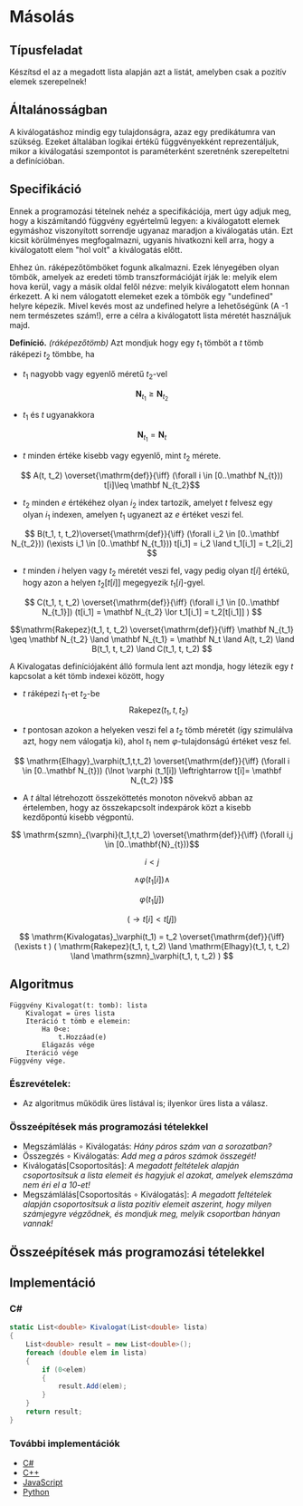 # Másolás

## Típusfeladat
Készítsd el az a megadott lista alapján azt a listát, amelyben csak a pozitív elemek szerepelnek!

## Általánosságban
A kiválogatáshoz mindig egy tulajdonságra, azaz egy predikátumra van szükség. Ezeket általában logikai értékű függvényekként reprezentáljuk, mikor a kiválogatási szempontot is paraméterként szeretnénk szerepeltetni a definícióban.

## Specifikáció

Ennek a programozási tételnek nehéz a specifikációja, mert úgy adjuk meg, hogy a kiszámítandó függvény egyértelmű legyen: a kiválogatott elemek egymáshoz viszonyított sorrendje ugyanaz maradjon a kiválogatás után. Ezt kicsit körülményes megfogalmazni, ugyanis hivatkozni kell arra, hogy a kiválogatott elem "hol volt" a kiválogatás előtt.

Ehhez ún. ráképezőtömböket fogunk alkalmazni. Ezek lényegében olyan tömbök, amelyek az eredeti tömb transzformációját írják le: melyik elem hova kerül, vagy a másik oldal felől nézve: melyik kiválogatott elem honnan érkezett. A ki nem válogatott elemeket ezek a tömbök egy "undefined" helyre képezik. Mivel kevés most az undefined helyre a lehetőségünk (A -1 nem természetes szám!), erre a célra a kiválogatott lista méretét használjuk majd. 

**Definíció.** *(ráképezőtömb)*
Azt mondjuk hogy egy $t_1$ tömböt a $t$ tömb ráképezi $t_2$ tömbbe, ha 
- $t_1$ nagyobb vagy egyenlő méretű $t_2$-vel

$$ \mathbf N_{t_1} \geq \mathbf N_{t_2} $$

- $t_1$ és $t$ ugyanakkora

$$ \mathbf N_{t_1} = \mathbf N_t $$

- $t$ minden értéke kisebb vagy egyenlő, mint $t_2$ mérete.

$$ A(t, t_2) \overset{\mathrm{def}}{\iff} (\forall i \in [0..\mathbf N_{t})) t[i]\leq \mathbf N_{t_2}$$

- $t_2$ minden $e$ értékéhez olyan $i_2$ index tartozik, amelyet $t$ felvesz egy olyan $i_1$ indexen, amelyen $t_1$ ugyanezt az $e$ értéket veszi fel.

$$ B(t_1, t, t_2)\overset{\mathrm{def}}{\iff} (\forall i_2 \in [0..\mathbf N_{t_2}))  (\exists i_1 \in [0..\mathbf N_{t_1}))  t[i_1] = i_2 \land t_1[i_1] = t_2[i_2]  $$

- $t$ minden $i$ helyen vagy $t_2$ méretét veszi fel, vagy pedig olyan $t[i]$ értékű, hogy azon a helyen $t_2[t[i]]$ megegyezik $t_1[i]$-gyel.
    
$$ C(t_1, t, t_2) \overset{\mathrm{def}}{\iff} (\forall i_1 \in [0..\mathbf N_{t_1}]) (t[i_1] = \mathbf N_{t_2} \lor t_1[i_1] = t_2[t[i_1]]  ) $$

$$\mathrm{Rakepez}(t_1, t, t_2) \overset{\mathrm{def}}{\iff} 
        \mathbf N_{t_1} \geq \mathbf N_{t_2} 
\land   \mathbf N_{t_1} = \mathbf N_t
\land   A(t, t_2)
\land   B(t_1, t, t_2)
\land   C(t_1, t, t_2)
$$

A Kivalogatas definíciójaként álló formula lent azt mondja, hogy létezik egy $t$ kapcsolat a két tömb indexei között, hogy 

- $t$ ráképezi $t_1$-et $t_2$-be
$$ \mathrm{Rakepez}(t_1, t, t_2)$$

- $t$ pontosan azokon a helyeken veszi fel a $t_2$ tömb méretét (így szimulálva azt, hogy nem válogatja ki), ahol $t_1$ nem $\varphi$-tulajdonságú értéket vesz fel. 

$$ \mathrm{Elhagy}_\varphi(t_1,t,t_2) \overset{\mathrm{def}}{\iff} (\forall i \in [0..\mathbf N_{t})) (\lnot \varphi (t_1[i]) \leftrightarrow t[i]= \mathbf N_{t_2} )$$

- A $t$ által létrehozott összeköttetés monoton növekvő abban az értelemben, hogy az összekapcsolt indexpárok közt a kisebb kezdőpontú kisebb végpontú.

$$ \mathrm{szmn}_{\varphi}(t_1,t,t_2) \overset{\mathrm{def}}{\iff} (\forall i,j \in [0..\mathbf{N}_{t}))$$ 

$$ i<j $$

$$\land \varphi (t_1[i]) \land $$

$$\varphi (t_1[j]) $$


$$ (\rightarrow t[i]<t[j]) $$


$$ \mathrm{Kivalogatas}_\varphi(t_1) = t_2 \overset{\mathrm{def}}{\iff} 
(\exists t ) 
(
    \mathrm{Rakepez}(t_1, t, t_2)
    \land \mathrm{Elhagy}(t_1, t, t_2)
    \land \mathrm{szmn}_\varphi(t_1, t, t_2)
)
$$


## Algoritmus
```
Függvény Kivalogat(t: tomb): lista
    Kivalogat = üres lista
    Iteráció t tömb e elemein:
        Ha 0<e:
            t.Hozzáad(e)
        Elágazás vége
    Iteráció vége
Függvény vége.
```
### Észrevételek:
- Az algoritmus működik üres listával is; ilyenkor üres lista a válasz.
### Összeépítések más programozási tételekkel
- Megszámlálás $\circ$ Kiválogatás: *Hány páros szám van a sorozatban?*
- Összegzés $\circ$ Kiválogatás: *Add meg a páros számok összegét!*
- Kiválogatás[Csoportosítás]: *A megadott feltételek alapján csoportosítsuk a lista elemeit és hagyjuk el azokat, amelyek elemszáma nem éri el a 10-et!*
- Megszámlálás[Csoportosítás $\circ$ Kiválogatás]: *A megadott feltételek alapján csoportosítsuk a lista pozitív elemeit aszerint, hogy milyen számjegyre végződnek, és mondjuk meg, melyik csoportban hányan vannak!*

## Összeépítések más programozási tételekkel

## Implementáció
### C#
```cs
static List<double> Kivalogat(List<double> lista)
{
    List<double> result = new List<double>();
    foreach (double elem in lista)
    {
        if (0<elem)
        {
            result.Add(elem);
        }
    }
    return result;
}
```
### További implementációk
- [C#](kivalogatas.cs)
- [C++](kivalogatas.cpp)
- [JavaScript](kivalogatas.js)
- [Python](kivalogatas.py)



